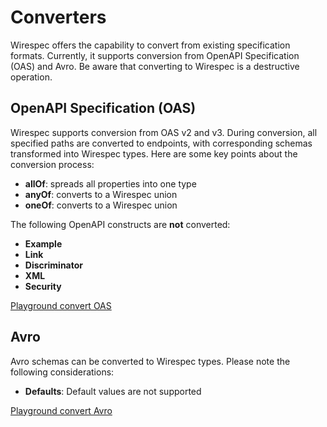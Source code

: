 # Converters

Wirespec offers the capability to convert from existing specification formats. Currently, it supports conversion from
OpenAPI Specification (OAS) and Avro. Be aware that converting to Wirespec is a destructive operation.

## OpenAPI Specification (OAS)

Wirespec supports conversion from OAS v2 and v3. During conversion, all specified paths are converted to endpoints, with
corresponding schemas transformed into Wirespec types. Here are some key points about the conversion process:

* **allOf**: spreads all properties into one type
* **anyOf**: converts to a Wirespec union
* **oneOf**: converts to a Wirespec union

The following OpenAPI constructs are **not** converted:

* **Example**
* **Link**
* **Discriminator**
* **XML**
* **Security**

[Playground convert OAS](https://playground.wirespec.io/converter?format=open_api_v3)

## Avro

Avro schemas can be converted to Wirespec types. Please note the following considerations:

* **Defaults**: Default values are not supported

[Playground convert Avro](https://playground.wirespec.io/converter?format=avro)
